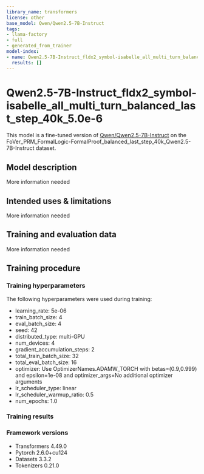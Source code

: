 ```yaml
---
library_name: transformers
license: other
base_model: Qwen/Qwen2.5-7B-Instruct
tags:
- llama-factory
- full
- generated_from_trainer
model-index:
- name: Qwen2.5-7B-Instruct_fldx2_symbol-isabelle_all_multi_turn_balanced_last_step_40k_5.0e-6
  results: []
---
```


<!-- This model card has been generated automatically according to the information the Trainer had access to. You
should probably proofread and complete it, then remove this comment. -->

# Qwen2.5-7B-Instruct_fldx2_symbol-isabelle_all_multi_turn_balanced_last_step_40k_5.0e-6

This model is a fine-tuned version of [Qwen/Qwen2.5-7B-Instruct](https://huggingface.co/Qwen/Qwen2.5-7B-Instruct) on the FoVer_PRM_FormalLogic-FormalProof_balanced_last_step_40k_Qwen2.5-7B-Instruct dataset.

## Model description

More information needed

## Intended uses & limitations

More information needed

## Training and evaluation data

More information needed

## Training procedure

### Training hyperparameters

The following hyperparameters were used during training:
- learning_rate: 5e-06
- train_batch_size: 4
- eval_batch_size: 4
- seed: 42
- distributed_type: multi-GPU
- num_devices: 4
- gradient_accumulation_steps: 2
- total_train_batch_size: 32
- total_eval_batch_size: 16
- optimizer: Use OptimizerNames.ADAMW_TORCH with betas=(0.9,0.999) and epsilon=1e-08 and optimizer_args=No additional optimizer arguments
- lr_scheduler_type: linear
- lr_scheduler_warmup_ratio: 0.5
- num_epochs: 1.0

### Training results



### Framework versions

- Transformers 4.49.0
- Pytorch 2.6.0+cu124
- Datasets 3.3.2
- Tokenizers 0.21.0
